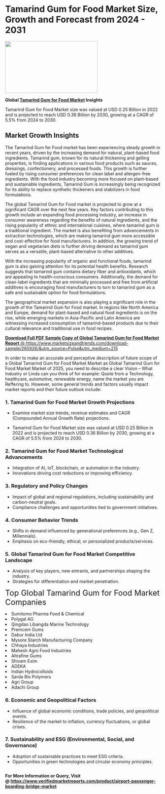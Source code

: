<H1>Tamarind Gum for Food Market Size, Growth and Forecast from 2024 - 2031</H1><img class="aligncenter size-medium wp-image-584254" src="https://thirdeyenews.in/wp-content/uploads/2024/09/Global-Market-Research-300x168.jpeg" alt="" width="300" height="168" /><p><strong>Global&nbsp;<a href="https://www.marketsizeandtrends.com/download-sample/265926/&amp;utm_source=Pulse&amp;utm_medium=215">Tamarind Gum for Food Market</a> Insights</strong></p><p>Tamarind Gum for Food Market size was valued at USD 0.25 Billion in 2022 and is projected to reach USD 0.36 Billion by 2030, growing at a CAGR of 5.5% from 2024 to 2030.</p><p><h2>Market Growth Insights</h2> <p>The Tamarind Gum for Food market has been experiencing steady growth in recent years, driven by the increasing demand for natural, plant-based food ingredients. Tamarind gum, known for its natural thickening and gelling properties, is finding applications in various food products such as sauces, dressings, confectionery, and processed foods. This growth is further fueled by rising consumer preferences for clean label and allergen-free ingredients. With the food industry becoming more focused on plant-based and sustainable ingredients, Tamarind Gum is increasingly being recognized for its ability to replace synthetic thickeners and stabilizers in food formulations.</p> <p><a href="#"></a></p> <p>The global Tamarind Gum for Food market is projected to grow at a significant CAGR over the next few years. Key factors contributing to this growth include an expanding food processing industry, an increase in consumer awareness regarding the benefits of natural ingredients, and the rising popularity of ethnic and international cuisines, where tamarind gum is a traditional ingredient. The market is also benefiting from advancements in extraction technologies, which are making tamarind gum more accessible and cost-effective for food manufacturers. In addition, the growing trend of vegan and vegetarian diets is further driving demand as tamarind gum serves as a versatile, plant-based alternative to other additives.</p> <p>With the increasing popularity of organic and functional foods, tamarind gum is also gaining attention for its potential health benefits. Research suggests that tamarind gum contains dietary fiber and antioxidants, which are appealing to health-conscious consumers. Additionally, the demand for clean-label ingredients that are minimally processed and free from artificial additives is encouraging food manufacturers to turn to tamarind gum as a safe and sustainable option for food formulations.</p> <p>The geographical market expansion is also playing a significant role in the growth of the Tamarind Gum for Food market. In regions like North America and Europe, demand for plant-based and natural food ingredients is on the rise, while emerging markets in Asia-Pacific and Latin America are witnessing increased consumption of tamarind-based products due to their cultural relevance and traditional use in food recipes.</p> <p><a href="#"></p><p><span class=""><strong>Download Full PDF Sample Copy of Global Tamarind Gum for Food Market Report</strong> @ <a href="https://www.marketsizeandtrends.com/download-sample/265926/&amp;utm_source=Pulse&amp;utm_medium=215" target="_blank">https://www.marketsizeandtrends.com/download-sample/265926/&amp;utm_source=Pulse&amp;utm_medium=215</a></span></p><p>In order to make an accurate and perceptive description of future scope of a Global&nbsp;Tamarind Gum for Food Market Market as Global&nbsp;Tamarind Gum for Food Market Market of 2025, you need to describe a clear Vision &ndash; What Industry or Linda can you think of for example: Quote from a Technology, healthcare, automotive, renewable energy, name the market you are Reffering to. However, some general trends and factors usually impact market reports and their future outlook include:</p><h3>1.&nbsp;<strong>Tamarind Gum for Food Market Growth Projections</strong></h3><ul><li>Examine market size trends, revenue estimates and CAGR (Compounded Annual Growth Rate) projections.</li><li><p>Tamarind Gum for Food Market size was valued at USD 0.25 Billion in 2022 and is projected to reach USD 0.36 Billion by 2030, growing at a CAGR of 5.5% from 2024 to 2030.</p></li></ul><h3>2.&nbsp;<strong>Tamarind Gum for Food Market Technological Advancements</strong></h3><ul><li>Integration of AI, IoT, blockchain, or automation in the industry.</li><li>Innovations driving cost reductions or improving efficiency.</li></ul><h3>3.&nbsp;<strong>Regulatory and Policy Changes</strong></h3><ul><li>Impact of global and regional regulations, including sustainability and carbon-neutral goals.</li><li>Compliance challenges and opportunities tied to government initiatives.</li></ul><h3>4.&nbsp;<strong>Consumer Behavior Trends</strong></h3><ul><li>Shifts in demand influenced by generational preferences (e.g., Gen Z, Millennials).</li><li>Emphasis on eco-friendly, ethical, or personalized products/services.</li></ul><h3>5.&nbsp;<strong>Global Tamarind Gum for Food Market Competitive Landscape</strong></h3><ul><li>Analysis of key players, new entrants, and partnerships shaping the industry.</li><li>Strategies for differentiation and market penetration.</li></ul><p data-pm-slice="1 1 []"><span style="color: inherit; font-family: inherit; font-size: 25px;">Top Global Tamarind Gum for Food Market Companies</span></p><div class="" data-test-id=""><p><li>Sumitomo Pharma Food & Chemical</li><li> Polygal AG</li><li> Qingdao Libangda Marine Technology</li><li> Premcem Gums</li><li> Dabur India Ltd</li><li> Mysore Starch Manufacturing Company</li><li> Chhaya Industries</li><li> Mahesh Agro Food Industries</li><li> Altrafine Gums</li><li> Shivam Exim</li><li> ADEKA</li><li> Indian Hydrocolloids</li><li> Sarda Bio Polymers</li><li> Agri Group</li><li> Adachi Group</li></p></div><h3>6.&nbsp;<strong>Economic and Geopolitical Factors</strong></h3><ul><li>Influence of global economic conditions, trade policies, and geopolitical events.</li><li>Resilience of the market to inflation, currency fluctuations, or global crises.</li></ul><h3>7.&nbsp;<strong>Sustainability and ESG (Environmental, Social, and Governance)</strong></h3><ul><li>Adoption of sustainable practices to meet ESG criteria.</li><li>Opportunities in green technologies and circular economy principles.</li></ul><h2><strong style="font-size: 14px;">For More Information or Query, Visit @&nbsp;</strong><a style="background-color: #ffffff; font-size: 14px;" href="https://www.marketsizeandtrends.com/report/tamarind-gum-for-food-market/" target="_blank">https://www.verifiedmarketreports.com/product/airport-passenger-boarding-bridge-market</a></h2>
